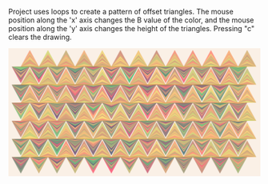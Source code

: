 Project uses loops to create a pattern of offset triangles. The mouse position along the 'x' axis changes the B value of the color, and the mouse position along the 'y' axis changes the height of the triangles. Pressing "c" clears the drawing.

![TestImage][def]

[def]:P4image_V2.png
